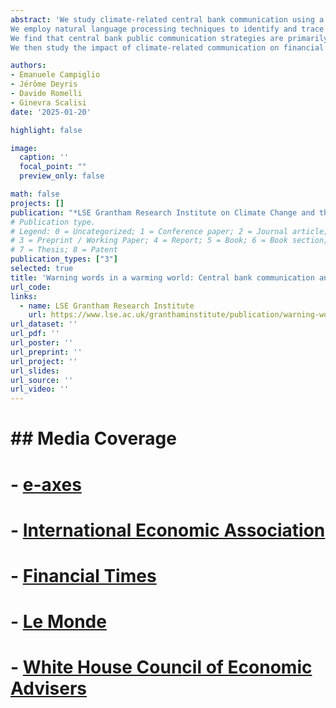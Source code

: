 ```yaml
---
abstract: 'We study climate-related central bank communication using a novel dataset containing 35,487 speeches delivered by 131 central banks from 1986 to 2023.
We employ natural language processing techniques to identify and trace the evolution of key climate-related narratives centred around (i) green finance, and (ii) climate-related financial risks.
We find that central bank public communication strategies are primarily driven by underlying institutional factors, rather than exposure to climate-related risks. 
We then study the impact of climate-related communication on financial market dynamics through both a portfolio and a firm-level analysis. We find that equity returns of green firms outperform those of dirty firms when central banks engage more frequently and intensely with climate-related topics.'

authors:
- Emanuele Campiglio
- Jérôme Deyris
- Davide Romelli
- Ginevra Scalisi
date: '2025-01-20'

highlight: false

image:
  caption: ''
  focal_point: ""
  preview_only: false

math: false
projects: []
publication: "*LSE Grantham Research Institute on Climate Change and the Environment*"
# Publication type.
# Legend: 0 = Uncategorized; 1 = Conference paper; 2 = Journal article;
# 3 = Preprint / Working Paper; 4 = Report; 5 = Book; 6 = Book section;
# 7 = Thesis; 8 = Patent
publication_types: ["3"]
selected: true
title: 'Warning words in a warming world: Central bank communication and climate change'
url_code: 
links:
  - name: LSE Grantham Research Institute
    url: https://www.lse.ac.uk/granthaminstitute/publication/warning-words-in-a-warming-world-central-bank-communication-and-climate-change
url_dataset: ''
url_pdf: ''
url_poster: ''
url_preprint: ''
url_project: ''
url_slides: 
url_source: ''
url_video: ''
---
```


# ## Media Coverage

# - [e-axes](https://e-axes.com/central-bank-independence-a-new-index-and-trends/)
# - [International Economic Association](https://www.iea-world.org/silence-is-golden-how-public-criticism-of-central-banks-can-backfire-for-leaders/)
# - [Financial Times](https://www.ft.com/content/7c2b87ba-ae72-4b89-bbe2-f9830264071f?accessToken=zwAGJzRG6cD4kc98K4e6rnJLidO74vmDAmQHHw.MEUCIQC6ZR2Myp9nq9qCiZjkNVG4XrGnbHWKueWIaUiven254gIgDAt_PaVJBbeald7ehpB7nst6D9M8bQFUjXjtBzxcf3g&sharetype=gift&token=779d1e4e-5e51-466c-8b92-de5dbcb68ff5)
# - [Le Monde](https://www.lemonde.fr/en/economy/article/2024/08/21/central-bankers-independence-is-under-growing-political-pressure_6719444_19.html)
# - [White House Council of Economic Advisers](https://www.whitehouse.gov/cea/written-materials/2024/05/22/the-importance-of-central-bank-independence/#_ftn1)